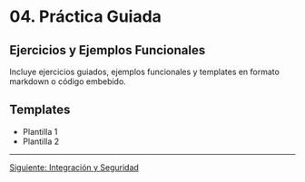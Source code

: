 # 04. Práctica Guiada

## Ejercicios y Ejemplos Funcionales

Incluye ejercicios guiados, ejemplos funcionales y templates en formato markdown o código embebido.

## Templates
- Plantilla 1
- Plantilla 2

---

[Siguiente: Integración y Seguridad](./05-integracion.md)
